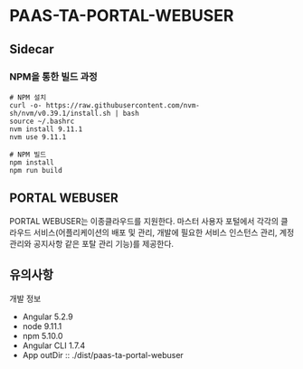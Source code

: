 # PAAS-TA-PORTAL-WEBUSER

## Sidecar 
### NPM을 통한 빌드 과정
```
# NPM 설치
curl -o- https://raw.githubusercontent.com/nvm-sh/nvm/v0.39.1/install.sh | bash
source ~/.bashrc
nvm install 9.11.1
nvm use 9.11.1

# NPM 빌드
npm install
npm run build
```


## PORTAL WEBUSER
PORTAL WEBUSER는 이종클라우드를 지원한다. 마스터 사용자 포털에서 각각의 클라우드 서비스(어플리케이션의 배포 및 관리, 개발에 필요한 서비스 인스턴스 관리, 계정관리와 공지사항 같은 포탈 관리 기능)를 제공한다.


## 유의사항
개발 정보
- Angular 5.2.9
- node 9.11.1
- npm 5.10.0
- Angular CLI 1.7.4
- App outDir :: ./dist/paas-ta-portal-webuser 
